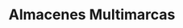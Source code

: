---
title: "Almacenes Multimarcas"
url: /ilobasco/almacenes-multimarcas-av-carlos-bonilla/
shop: Elektronik
---
